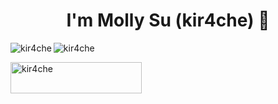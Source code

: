 <h1 align="center">I'm Molly Su (kir4che) 🦫</h1>

<img align="left" src="https://github-readme-stats.vercel.app/api/top-langs?username=kir4che&show_icons=true&locale=en&layout=compact" alt="kir4che" />
<img align="center" src="https://github-readme-stats.vercel.app/api?username=kir4che&show_icons=true" alt="kir4che" />

<p><a href="https://www.buymeacoffee.com/kir4che"> <img align="left" src="https://cdn.buymeacoffee.com/buttons/v2/default-yellow.png" height="50" width="210" alt="kir4che" /></a></p>
